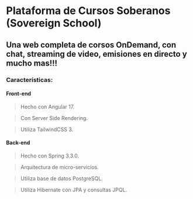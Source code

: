 # Plataforma de Cursos Soberanos (Sovereign School)

## Una web completa de corsos OnDemand, con chat, streaming de video, emisiones en directo y mucho mas!!!

### Características:

#### Front-end

> Hecho con Angular 17.

> Con Server Side Rendering.

> Utiliza TailwindCSS 3.

#### Back-end

> Hecho con Spring 3.3.0.

> Arquitectura de micro-servicios.

> Utiliza base de datos PostgreSQL.

> Utiliza Hibernate con JPA y consultas JPQL.
